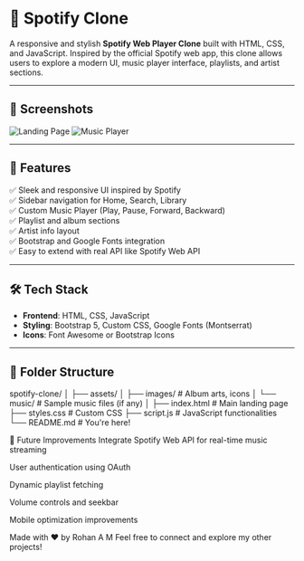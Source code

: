 # 🎵 Spotify Clone

A responsive and stylish **Spotify Web Player Clone** built with HTML, CSS, and JavaScript. Inspired by the official Spotify web app, this clone allows users to explore a modern UI, music player interface, playlists, and artist sections.

---

## 📸 Screenshots

![Landing Page](./assets/screenshots/landing.png)
![Music Player](./assets/screenshots/player.png)

---

## 🚀 Features

✅ Sleek and responsive UI inspired by Spotify  
✅ Sidebar navigation for Home, Search, Library  
✅ Custom Music Player (Play, Pause, Forward, Backward)  
✅ Playlist and album sections  
✅ Artist info layout  
✅ Bootstrap and Google Fonts integration  
✅ Easy to extend with real API like Spotify Web API

---

## 🛠️ Tech Stack

- **Frontend**: HTML, CSS, JavaScript  
- **Styling**: Bootstrap 5, Custom CSS, Google Fonts (Montserrat)  
- **Icons**: Font Awesome or Bootstrap Icons  

---

## 📁 Folder Structure

spotify-clone/
│
├── assets/
│ ├── images/ # Album arts, icons
│ └── music/ # Sample music files (if any)
│
├── index.html # Main landing page
├── styles.css # Custom CSS
├── script.js # JavaScript functionalities
└── README.md # You're here!

🧠 Future Improvements
Integrate Spotify Web API for real-time music streaming

User authentication using OAuth

Dynamic playlist fetching

Volume controls and seekbar

Mobile optimization improvements

Made with ❤️ by Rohan A M
Feel free to connect and explore my other projects!
